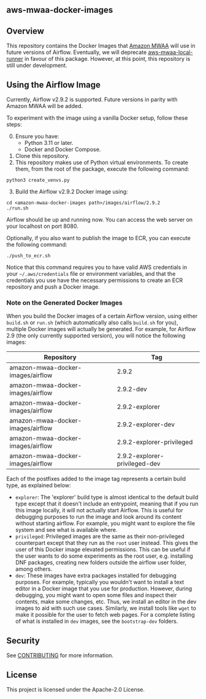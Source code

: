 ## aws-mwaa-docker-images

## Overview

This repository contains the Docker Images that [Amazon
MWAA](https://aws.amazon.com/managed-workflows-for-apache-airflow/) will use in future versions of
Airflow. Eventually, we will deprecate
[aws-mwaa-local-runner](https://github.com/aws/aws-mwaa-local-runner) in favour of this package.
However, at this point, this repository is still under development.

## Using the Airflow Image

Currently, Airflow v2.9.2 is supported. Future versions in parity with Amazon MWAA will be added.

To experiment with the image using a vanilla Docker setup, follow these steps:

0. Ensure you have:
   - Python 3.11 or later.
   - Docker and Docker Compose.
1. Clone this repository.
2. This repository makes use of Python virtual environments. To create them, from the root of the
   package, execute the following command:

```
python3 create_venvs.py
```

3. Build the Airflow v2.9.2 Docker image using:

```
cd <amazon-mwaa-docker-images path>/images/airflow/2.9.2
./run.sh
```

Airflow should be up and running now. You can access the web server on your localhost on port 8080.

Optionally, if you also want to publish the image to ECR, you can execute the following command:

```
./push_to_ecr.sh
```

Notice that this command requires you to have valid AWS credentials in your `~/.aws/credentials`
file or environment variables, and that the credentials you use have the necessary permissions to
create an ECR repository and push a Docker image.

### Note on the Generated Docker Images

When you build the Docker images of a certain Airflow version, using either `build.sh` or `run.sh`
(which automatically also calls `build.sh` for you), multiple Docker images will actually be
generated. For example, for Airflow 2.9 (the only currently supported version), you will notice the
following images:

| Repository                        | Tag                           |
| --------------------------------- | ----------------------------- |
| amazon-mwaa-docker-images/airflow | 2.9.2                         |
| amazon-mwaa-docker-images/airflow | 2.9.2-dev                     |
| amazon-mwaa-docker-images/airflow | 2.9.2-explorer                |
| amazon-mwaa-docker-images/airflow | 2.9.2-explorer-dev            |
| amazon-mwaa-docker-images/airflow | 2.9.2-explorer-privileged     |
| amazon-mwaa-docker-images/airflow | 2.9.2-explorer-privileged-dev |

Each of the postfixes added to the image tag represents a certain build type, as explained below:

- `explorer`: The 'explorer' build type is almost identical to the default build type except that it
  doesn't include an entrypoint, meaning that if you run this image locally, it will not actually
  start Airflow. This is useful for debugging purposes to run the image and look around its content
  without starting airflow. For example, you might want to explore the file system and see what is
  available where.
- `privileged`: Privileged images are the same as their non-privileged counterpart except that they
  run as the `root` user instead. This gives the user of this Docker image
  elevated permissions. This can be useful if the user wants to do some experiments as the root
  user, e.g. installing DNF packages, creating new folders outside the airflow user folder, among
  others.
- `dev`: These images have extra packages installed for debugging purposes. For example, typically
  you wouldn't want to install a text editor in a Docker image that you use for production. However,
  during debugging, you might want to open some files and inspect their contents, make some changes,
  etc. Thus, we install an editor in the dev images to aid with such use cases. Similarly, we
  install tools like `wget` to make it possible for the user to fetch web pages. For a complete
  listing of what is installed in `dev` images, see the `bootstrap-dev` folders.

## Security

See [CONTRIBUTING](CONTRIBUTING.md#security-issue-notifications) for more information.

## License

This project is licensed under the Apache-2.0 License.
